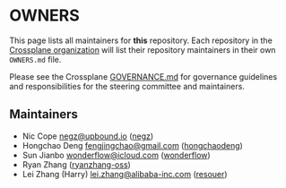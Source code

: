 # OWNERS

This page lists all maintainers for **this** repository. Each repository in the [Crossplane
organization](https://github.com/crossplane/) will list their repository maintainers in their own
`OWNERS.md` file.

Please see the Crossplane
[GOVERNANCE.md](https://github.com/crossplane/crossplane/blob/master/GOVERNANCE.md) for governance
guidelines and responsibilities for the steering committee and maintainers.

## Maintainers

* Nic Cope <negz@upbound.io> ([negz](https://github.com/negz))
* Hongchao Deng <fengjingchao@gmail.com> ([hongchaodeng](https://github.com/hongchaodeng))
* Sun Jianbo <wonderflow@icloud.com> ([wonderflow](https://github.com/wonderflow))
* Ryan Zhang ([ryanzhang-oss](https://github.com/ryanzhang-oss))
* Lei Zhang (Harry) <lei.zhang@alibaba-inc.com> ([resouer](https://github.com/resouer))

